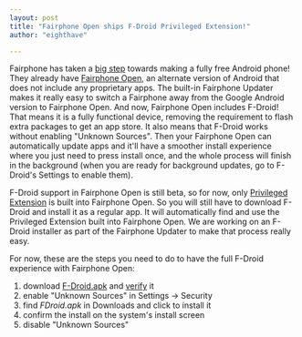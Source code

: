 ```yaml
---
layout: post
title: "Fairphone Open ships F-Droid Privileged Extension!"
author: "eighthave"

---
```


Fairphone has taken a
[big step](https://www.fairphone.com/en/2018/01/23/f-droid-auto-updates/)
towards making a fully free Android phone!  They already have
[Fairphone Open](https://www.fairphone.com/en/2016/04/28/releasing-the-fairphone-2-open-operating-system-2/),
an alternate version of Android that does not include any proprietary
apps.  The built-in Fairphone Updater makes it really easy to switch a
Fairphone away from the Google Android version to Fairphone Open.  And
now, Fairphone Open includes F-Droid!  That means it is a fully
functional device, removing the requirement to flash extra packages to
get an app store.  It also means that F-Droid works without enabling
"Unknown Sources".  Then your Fairphone Open can automatically update
apps and it'll have a smoother install experience where you just need
to press install once, and the whole process will finish in the
background (when you are ready for background updates, go to F-Droid's
Settings to enable them).

F-Droid support in Fairphone Open is still beta, so for now, only
[Privileged Extension](https://gitlab.com/fdroid/privileged-extension/#f-droid-privileged-extension)
is built into Fairphone Open. So you will still have to download
F-Droid and install it as a regular app.  It will automatically find
and use the Privileged Extension built into Fairphone Open.  We are
working on an F-Droid installer as part of the Fairphone Updater to
make that process really easy.

For now, these are the steps you need to do to have the full F-Droid
experience with Fairphone Open:

1. download [F-Droid.apk](/F-Droid.apk) and [verify](/F-Droid.apk.asc) it
2. enable "Unknown Sources" in Settings -> Security
3. find _FDroid.apk_ in Downloads and click to install it
4. confirm the install on the system's install screen
5. disable "Unknown Sources"
